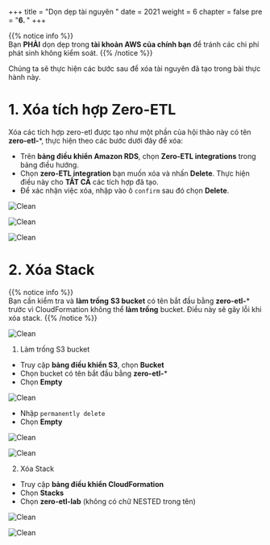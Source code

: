 +++
title = "Dọn dẹp tài nguyên  "
date = 2021
weight = 6
chapter = false
pre = "<b>6. </b>"
+++

{{% notice info %}}   
Bạn **PHẢI** dọn dẹp trong **tài khoản AWS của chính bạn** để tránh các chi phí phát sinh không kiểm soát.
{{% /notice %}}

Chúng ta sẽ thực hiện các bước sau để xóa tài nguyên đã tạo trong bài thực hành này.

# 1. Xóa tích hợp Zero-ETL
Xóa các tích hợp zero-etl được tạo như một phần của hội thảo này có tên **zero-etl-***, thực hiện theo các bước dưới đây để xóa:

+ Trên **bảng điều khiển Amazon RDS**, chọn **Zero-ETL integrations** trong bảng điều hướng.
+ Chọn **zero-ETL integration** bạn muốn xóa và nhấn **Delete**. Thực hiện điều này cho **TẤT CẢ** các tích hợp đã tạo.
+ Để xác nhận việc xóa, nhập vào ô `confirm` sau đó chọn **Delete**.

![Clean](/images/7.clean/1.png)

![Clean](/images/7.clean/2.png)

![Clean](/images/7.clean/3.png)

# 2. Xóa Stack 

{{% notice info %}}  
Bạn cần kiểm tra và **làm trống** **S3 bucket** có tên bắt đầu bằng **zero-etl-*** trước vì CloudFormation không thể **làm trống** bucket. Điều này sẽ gây lỗi khi xóa stack.
{{% /notice %}}

![Clean](/images/7.clean/8.png)

1. Làm trống S3 bucket

+ Truy cập **bảng điều khiển S3**, chọn **Bucket**
+ Chọn bucket có tên bắt đầu bằng **zero-etl-*** 
+ Chọn **Empty**

![Clean](/images/7.clean/6.png)

+ Nhập `permanently delete`
+ Chọn **Empty**

![Clean](/images/7.clean/5.png)

![Clean](/images/7.clean/7.png)

2. Xóa Stack

+ Truy cập **bảng điều khiển CloudFormation**
+ Chọn **Stacks**
+ Chọn **zero-etl-lab** (không có chữ NESTED trong tên)

![Clean](/images/7.clean/4.png)

![Clean](/images/7.clean/11.png)
